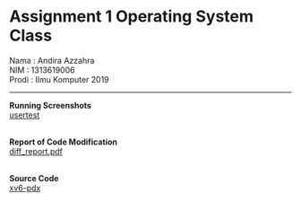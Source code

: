 # Assignment 1 Operating System Class

Nama  : Andira Azzahra <br>
NIM   : 1313619006 <br>
Prodi : Ilmu Komputer 2019

<hr>

<b> Running Screenshots </b> <br>
<a href="https://github.com/baabyygalll/Operating-System-xv6-Assignment/tree/main/usertests">usertest</a>
<br>
<br>

<b> Report of Code Modification</b> <br>
<a href="#">diff_report.pdf</a> <br> 
  <br>

<b> Source Code </b> <br>
<a href="#">xv6-pdx</a>
